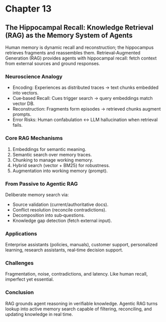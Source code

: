 # Chapter 13

## The Hippocampal Recall: Knowledge Retrieval (RAG) as the Memory System of Agents

Human memory is dynamic recall and reconstruction; the hippocampus retrieves fragments and reassembles them. Retrieval‑Augmented Generation (RAG) provides agents with hippocampal recall: fetch context from external sources and ground responses.

### Neuroscience Analogy

- Encoding: Experiences as distributed traces → text chunks embedded into vectors.
- Cue‑based Recall: Cues trigger search → query embeddings match vector DB.
- Reconstruction: Fragments form episodes → retrieved chunks augment prompts.
- Error Risks: Human confabulation ↔ LLM hallucination when retrieval fails.

### Core RAG Mechanisms

1. Embeddings for semantic meaning.
2. Semantic search over memory traces.
3. Chunking to manage working memory.
4. Hybrid search (vector + BM25) for robustness.
5. Augmentation into working memory (prompt).

### From Passive to Agentic RAG

Deliberate memory search via:

- Source validation (current/authoritative docs).
- Conflict resolution (reconcile contradictions).
- Decomposition into sub‑questions.
- Knowledge gap detection (fetch external input).

### Applications

Enterprise assistants (policies, manuals), customer support, personalized learning, research assistants, real‑time decision support.

### Challenges

Fragmentation, noise, contradictions, and latency. Like human recall, imperfect yet essential.

### Conclusion

RAG grounds agent reasoning in verifiable knowledge. Agentic RAG turns lookup into active memory search capable of filtering, reconciling, and updating knowledge in real time.

